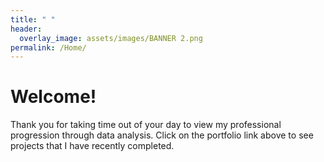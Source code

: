 ```yaml
---
title: " "
header:
  overlay_image: assets/images/BANNER 2.png
permalink: /Home/
---
```


# Welcome!

Thank you for taking time out of your day to view my professional progression through data analysis. Click on the portfolio link above to see projects that I have recently completed.
